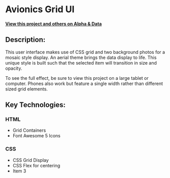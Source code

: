 # Avionics Grid UI

#### [View this project and others on Alpha & Data](https://alphaanddata.com/)

## Description:
This user interface makes use of CSS grid and two background photos for a mosaic style display. An aerial theme brings the data display to life. This unique style is built such that the selected item will transition in size and opacity.

To see the full effect, be sure to view this project on a large tablet or computer. Phones also work but feature a single width rather than different sized grid elements.

## Key Technologies:

### HTML
* Grid Containers
* Font Awesome 5 Icons

### CSS
* CSS Grid Display
* CSS Flex for centering
* Item 3
